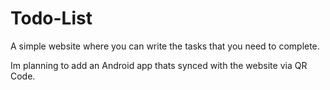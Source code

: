 # Todo-List
A simple website where you can write the tasks that you need to complete.

Im planning to add an Android app thats synced with the website via QR Code.
